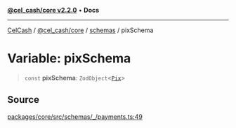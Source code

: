 [**@cel_cash/core v2.2.0**](../../README.md) • **Docs**

***

[CelCash](../../../../packages.md) / [@cel\_cash/core](../../README.md) / [schemas](../README.md) / pixSchema

# Variable: pixSchema

> `const` **pixSchema**: `ZodObject`\<[`Pix`](../../types/type-aliases/Pix.md)\>

## Source

[packages/core/src/schemas/\_/payments.ts:49](https://github.com/Pyxlab/celcash/blob/f7cdc752c29f8a0dcef033e212602412d2050afc/packages/core/src/schemas/_/payments.ts#L49)
